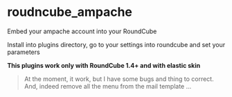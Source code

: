 # roudncube_ampache
Embed your ampache account into your RoundCube

Install into plugins directory, go to your settings into roundcube and set your parameters

**This plugins work only with RoundCube 1.4+ and with elastic skin**

> At the moment, it work, but I have some bugs and thing to correct.
> And, indeed remove all the menu from the mail template ...